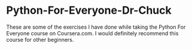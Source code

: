 # Python-For-Everyone-Dr-Chuck
These are some of the exercises I have done while taking the Python For Everyone course on Coursera.com.
I would definitely recommend this course for other beginners.
